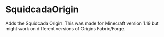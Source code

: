 # SquidcadaOrigin
Adds the Squidcada Origin. This was made for Minecraft version 1.19 but might work on different versions of Origins Fabric/Forge.
